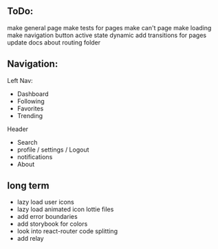 ## ToDo:
make general page
make tests for pages
make can't page
make loading
make navigation button active state dynamic
add transitions for pages
update docs about routing folder

## Navigation:

Left Nav:
* Dashboard
* Following
* Favorites
* Trending

Header
* Search
* profile / settings / Logout
* notifications
* About

## long term
- lazy load user icons
- lazy load animated icon lottie files
- add error boundaries
- add storybook for colors
- look into react-router code splitting
- add relay

